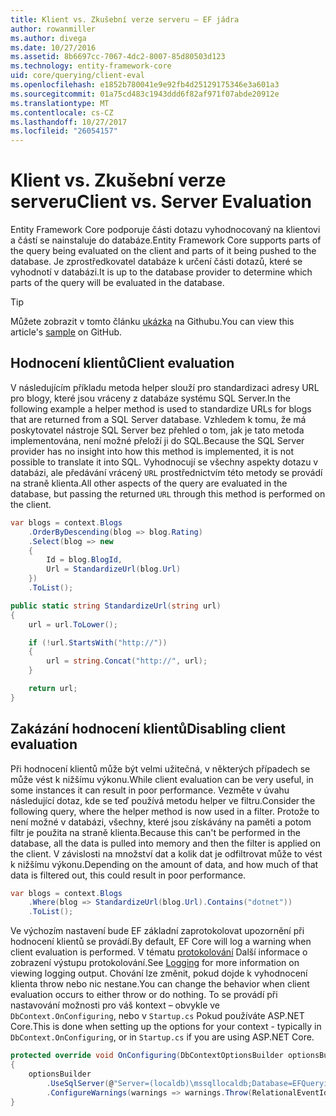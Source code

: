 ```yaml
---
title: Klient vs. Zkušební verze serveru – EF jádra
author: rowanmiller
ms.author: divega
ms.date: 10/27/2016
ms.assetid: 8b6697cc-7067-4dc2-8007-85d80503d123
ms.technology: entity-framework-core
uid: core/querying/client-eval
ms.openlocfilehash: e1852b780041e9e92fb4d25129175346e3a601a3
ms.sourcegitcommit: 01a75cd483c1943ddd6f82af971f07abde20912e
ms.translationtype: MT
ms.contentlocale: cs-CZ
ms.lasthandoff: 10/27/2017
ms.locfileid: "26054157"
---
```

# <a name="client-vs-server-evaluation"></a><span data-ttu-id="01831-102">Klient vs. Zkušební verze serveru</span><span class="sxs-lookup"><span data-stu-id="01831-102">Client vs. Server Evaluation</span></span>

<span data-ttu-id="01831-103">Entity Framework Core podporuje části dotazu vyhodnocovaný na klientovi a částí se nainstaluje do databáze.</span><span class="sxs-lookup"><span data-stu-id="01831-103">Entity Framework Core supports parts of the query being evaluated on the client and parts of it being pushed to the database.</span></span> <span data-ttu-id="01831-104">Je zprostředkovatel databáze k určení části dotazů, které se vyhodnotí v databázi.</span><span class="sxs-lookup"><span data-stu-id="01831-104">It is up to the database provider to determine which parts of the query will be evaluated in the database.</span></span>

> [!TIP]  
> <span data-ttu-id="01831-105">Můžete zobrazit v tomto článku [ukázka](https://github.com/aspnet/EntityFramework.Docs/tree/master/samples/core/Querying) na Githubu.</span><span class="sxs-lookup"><span data-stu-id="01831-105">You can view this article's [sample](https://github.com/aspnet/EntityFramework.Docs/tree/master/samples/core/Querying) on GitHub.</span></span>

## <a name="client-evaluation"></a><span data-ttu-id="01831-106">Hodnocení klientů</span><span class="sxs-lookup"><span data-stu-id="01831-106">Client evaluation</span></span>

<span data-ttu-id="01831-107">V následujícím příkladu metoda helper slouží pro standardizaci adresy URL pro blogy, které jsou vráceny z databáze systému SQL Server.</span><span class="sxs-lookup"><span data-stu-id="01831-107">In the following example a helper method is used to standardize URLs for blogs that are returned from a SQL Server database.</span></span> <span data-ttu-id="01831-108">Vzhledem k tomu, že má poskytovatel nástroje SQL Server bez přehled o tom, jak je tato metoda implementována, není možné přeloží ji do SQL.</span><span class="sxs-lookup"><span data-stu-id="01831-108">Because the SQL Server provider has no insight into how this method is implemented, it is not possible to translate it into SQL.</span></span> <span data-ttu-id="01831-109">Vyhodnocují se všechny aspekty dotazu v databázi, ale předávání vrácený `URL` prostřednictvím této metody se provádí na straně klienta.</span><span class="sxs-lookup"><span data-stu-id="01831-109">All other aspects of the query are evaluated in the database, but passing the returned `URL` through this method is performed on the client.</span></span>

<!-- [!code-csharp[Main](samples/core/Querying/Querying/ClientEval/Sample.cs?highlight=6)] -->
``` csharp
var blogs = context.Blogs
    .OrderByDescending(blog => blog.Rating)
    .Select(blog => new
    {
        Id = blog.BlogId,
        Url = StandardizeUrl(blog.Url)
    })
    .ToList();
```

<!-- [!code-csharp[Main](samples/core/Querying/Querying/ClientEval/Sample.cs)] -->
``` csharp
public static string StandardizeUrl(string url)
{
    url = url.ToLower();

    if (!url.StartsWith("http://"))
    {
        url = string.Concat("http://", url);
    }

    return url;
}
```

## <a name="disabling-client-evaluation"></a><span data-ttu-id="01831-110">Zakázání hodnocení klientů</span><span class="sxs-lookup"><span data-stu-id="01831-110">Disabling client evaluation</span></span>

<span data-ttu-id="01831-111">Při hodnocení klientů může být velmi užitečná, v některých případech se může vést k nižšímu výkonu.</span><span class="sxs-lookup"><span data-stu-id="01831-111">While client evaluation can be very useful, in some instances it can result in poor performance.</span></span> <span data-ttu-id="01831-112">Vezměte v úvahu následující dotaz, kde se teď používá metodu helper ve filtru.</span><span class="sxs-lookup"><span data-stu-id="01831-112">Consider the following query, where the helper method is now used in a filter.</span></span> <span data-ttu-id="01831-113">Protože to není možné v databázi, všechny, které jsou získávány na paměti a potom filtr je použita na straně klienta.</span><span class="sxs-lookup"><span data-stu-id="01831-113">Because this can't be performed in the database, all the data is pulled into memory and then the filter is applied on the client.</span></span> <span data-ttu-id="01831-114">V závislosti na množství dat a kolik dat je odfiltrovat může to vést k nižšímu výkonu.</span><span class="sxs-lookup"><span data-stu-id="01831-114">Depending on the amount of data, and how much of that data is filtered out, this could result in poor performance.</span></span>

<!-- [!code-csharp[Main](samples/core/Querying/Querying/ClientEval/Sample.cs)] -->
``` csharp
var blogs = context.Blogs
    .Where(blog => StandardizeUrl(blog.Url).Contains("dotnet"))
    .ToList();
```

<span data-ttu-id="01831-115">Ve výchozím nastavení bude EF základní zaprotokolovat upozornění při hodnocení klientů se provádí.</span><span class="sxs-lookup"><span data-stu-id="01831-115">By default, EF Core will log a warning when client evaluation is performed.</span></span> <span data-ttu-id="01831-116">V tématu [protokolování](../miscellaneous/logging.md) Další informace o zobrazení výstupu protokolování.</span><span class="sxs-lookup"><span data-stu-id="01831-116">See [Logging](../miscellaneous/logging.md) for more information on viewing logging output.</span></span> <span data-ttu-id="01831-117">Chování lze změnit, pokud dojde k vyhodnocení klienta throw nebo nic nestane.</span><span class="sxs-lookup"><span data-stu-id="01831-117">You can change the behavior when client evaluation occurs to either throw or do nothing.</span></span> <span data-ttu-id="01831-118">To se provádí při nastavování možnosti pro váš kontext – obvykle ve `DbContext.OnConfiguring`, nebo v `Startup.cs` Pokud používáte ASP.NET Core.</span><span class="sxs-lookup"><span data-stu-id="01831-118">This is done when setting up the options for your context - typically in `DbContext.OnConfiguring`, or in `Startup.cs` if you are using ASP.NET Core.</span></span>

<!-- [!code-csharp[Main](samples/core/Querying/Querying/ClientEval/ThrowOnClientEval/BloggingContext.cs?highlight=5)] -->
``` csharp
protected override void OnConfiguring(DbContextOptionsBuilder optionsBuilder)
{
    optionsBuilder
        .UseSqlServer(@"Server=(localdb)\mssqllocaldb;Database=EFQuerying;Trusted_Connection=True;")
        .ConfigureWarnings(warnings => warnings.Throw(RelationalEventId.QueryClientEvaluationWarning));
}
```
